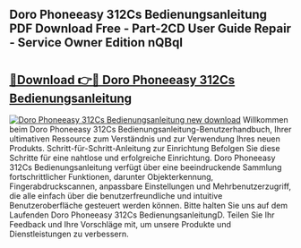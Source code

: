 ## Doro Phoneeasy 312Cs Bedienungsanleitung PDF Download Free - Part-2CD User Guide Repair - Service Owner Edition nQBql

# <h2><a href="http://df34iyk.blite.top/?on=Doro+Phoneeasy+312Cs+Bedienungsanleitung">🔗Download 👉🔴 Doro Phoneeasy 312Cs Bedienungsanleitung</a></h2>

[![Doro Phoneeasy 312Cs Bedienungsanleitung new download](https://i.imgur.com/lujVjoI.png)](http://df34iyk.blite.top/?on=Doro+Phoneeasy+312Cs+Bedienungsanleitung)
Willkommen beim Doro Phoneeasy 312Cs Bedienungsanleitung-Benutzerhandbuch, Ihrer ultimativen Ressource zum Verständnis und zur Verwendung Ihres neuen Produkts. Schritt-für-Schritt-Anleitung zur Einrichtung Befolgen Sie diese Schritte für eine nahtlose und erfolgreiche Einrichtung. Doro Phoneeasy 312Cs Bedienungsanleitung verfügt über eine beeindruckende Sammlung fortschrittlicher Funktionen, darunter Objekterkennung, Fingerabdruckscannen, anpassbare Einstellungen und Mehrbenutzerzugriff, die alle einfach über die benutzerfreundliche und intuitive Benutzeroberfläche gesteuert werden können. Bitte halten Sie uns auf dem Laufenden Doro Phoneeasy 312Cs BedienungsanleitungD. Teilen Sie Ihr Feedback und Ihre Vorschläge mit, um unsere Produkte und Dienstleistungen zu verbessern.

